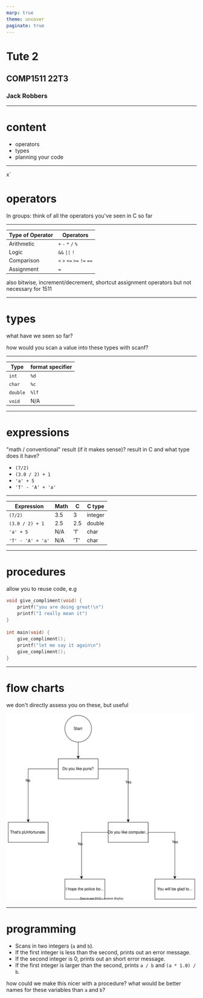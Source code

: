 ```yaml
---
marp: true
theme: uncover
paginate: true
---
```


# Tute 2
## COMP1511 22T3
### Jack Robbers

---

# content

* operators
* types
* planning your code

---
x`

# operators

In groups: think of all the operators you've seen in C so far

--- 

| Type of Operator | Operators |
|---|---|
| Arithmetic | `+` `-` `*` `/` `%` |
| Logic | `&&` `\|\|` `!` |
| Comparison | `<` `>` `<=` `>=` `!=` `==` |
| Assignment | `=` |

also bitwise, increment/decrement, shortcut assignment operators but not necessary for 1511

---


# types

what have we seen so far?

how would you scan a value into these types with scanf?

---

| Type | format specifier | 
| -- | -- |
| `int` | `%d` |
| `char` | `%c` |
| `double` | `%lf` |
| `void` | N/A |

---

# expressions

"math / conventional" result (if it makes sense)?
result in C and what type does it have?

* `(7/2)`
* `(3.0 / 2) + 1`
* `'a' + 5`
* `'T' - 'A' + 'a'`

---

<!-- see expressions.c -->

| Expression | Math | C | C type |
| --- | --- | --- | --- |
| `(7/2)` | 3.5 | 3 | integer |
| `(3.0 / 2) + 1` | 2.5 | 2.5 | double |
| `'a' + 5` | N/A | 'f' | char |
| `'T' - 'A' + 'a'` | N/A | 'T' | char |

---

# procedures

allow you to reuse code, e.g

```c
void give_compliment(void) {
    printf("you are doing great!\n")
    printf("I really mean it")
}

int main(void) {
    give_compliment();
    printf("let me say it again\n")
    give_compliment();
}
```
---
# flow charts

we don't directly assess you on these, but useful

![width:400px](diagram_example.svg)

---

# programming

* Scans in two integers (`a` and `b`).
* If the first integer is less than the second, prints out an error message.
* If the second integer is 0, prints out an short error message.
* If the first integer is larger than the second, prints `a / b` and `(a * 1.0) / b`.

how could we make this nicer with a procedure?
what would be better names for these variables than `a` and `b`?
